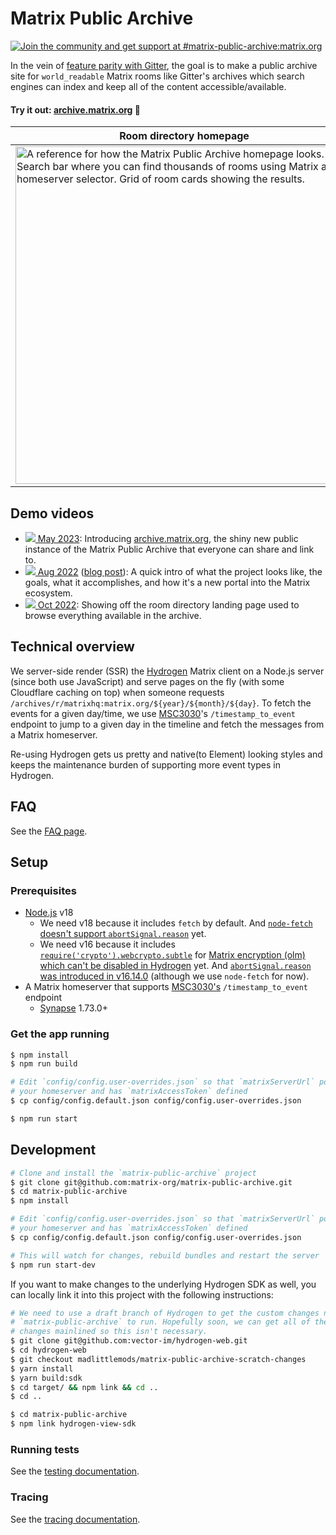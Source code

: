 # Matrix Public Archive

<a href="https://matrix.to/#/#matrix-public-archive:matrix.org"><img src="https://img.shields.io/matrix/matrix-public-archive:matrix.org.svg?label=%23matrix-public-archive%3Amatrix.org&logo=matrix&server_fqdn=matrix.org" alt="Join the community and get support at #matrix-public-archive:matrix.org" /></a>

In the vein of [feature parity with
Gitter](https://github.com/vector-im/roadmap/issues/26), the goal is to make a
public archive site for `world_readable` Matrix rooms like Gitter's archives
which search engines can index and keep all of the content accessible/available.

#### Try it out: [archive.matrix.org](https://archive.matrix.org/) 🌌

<!-- prettier-ignore -->
Room directory homepage | Room view
--- | ---
<img alt="A reference for how the Matrix Public Archive homepage looks. Search bar where you can find thousands of rooms using Matrix and homeserver selector. Grid of room cards showing the results." src="https://user-images.githubusercontent.com/558581/236579462-fee0f9c0-29d2-4c3d-a695-c9eaf0f744ef.png" width="540"> | ![A reference for how the Matrix Public Archive looks. Showing off a day of messages in `#gitter:matrix.org` on 2021-08-06. There is a date picker calendar in the right sidebar and a traditional chat app layout on the left.](https://user-images.githubusercontent.com/558581/234765275-28c70c49-c27f-473a-88ba-f4392ddae871.png)

## Demo videos

- [![](https://user-images.githubusercontent.com/558581/206083768-d18456de-caa3-463f-a891-96eed8054686.png) May 2023](https://www.youtube.com/watch?v=4KlNILNItGQ&t=1046s): Introducing [archive.matrix.org](https://archive.matrix.org/), the shiny new public instance of the Matrix Public Archive that everyone can share and link to.
- [![](https://user-images.githubusercontent.com/558581/206083768-d18456de-caa3-463f-a891-96eed8054686.png) Aug 2022](https://www.youtube.com/watch?v=6KHQSeJTXm0&t=583s) ([blog post](https://matrix.org/blog/2022/08/05/this-week-in-matrix-2022-08-05#matrix-public-archive-website)): A quick intro of what the project looks like, the goals, what it accomplishes, and how it's a new portal into the Matrix ecosystem.
- [![](https://user-images.githubusercontent.com/558581/206083768-d18456de-caa3-463f-a891-96eed8054686.png) Oct 2022](https://www.youtube.com/watch?v=UT6KSEqDUf8&t=548s): Showing off the room directory landing page used to browse everything available in the archive.

## Technical overview

We server-side render (SSR) the [Hydrogen](https://github.com/vector-im/hydrogen-web)
Matrix client on a Node.js server (since both use JavaScript) and serve pages on the fly
(with some Cloudflare caching on top) when someone requests
`/archives/r/matrixhq:matrix.org/${year}/${month}/${day}`. To fetch the events for a
given day/time, we use [MSC3030](https://github.com/matrix-org/matrix-doc/pull/3030)'s
`/timestamp_to_event` endpoint to jump to a given day in the timeline and fetch the
messages from a Matrix homeserver.

Re-using Hydrogen gets us pretty and native(to Element) looking styles and keeps
the maintenance burden of supporting more event types in Hydrogen.

## FAQ

See the [FAQ page](docs/faq.md).

## Setup

### Prerequisites

- [Node.js](https://nodejs.org/) v18
  - We need v18 because it includes `fetch` by default. And [`node-fetch` doesn't
    support `abortSignal.reason`](https://github.com/node-fetch/node-fetch/issues/1462)
    yet.
  - We need v16 because it includes
    [`require('crypto').webcrypto.subtle`](https://nodejs.org/docs/latest-v16.x/api/webcrypto.html#cryptosubtle)
    for [Matrix encryption (olm) which can't be disabled in
    Hydrogen](https://github.com/vector-im/hydrogen-web/issues/579) yet. And
    [`abortSignal.reason` was introduced in
    v16.14.0](https://nodejs.org/dist/latest-v18.x/docs/api/globals.html#abortsignalreason) (although we use `node-fetch` for now).
- A Matrix homeserver that supports [MSC3030's](https://github.com/matrix-org/matrix-spec-proposals/pull/3030) `/timestamp_to_event` endpoint
  - [Synapse](https://matrix.org/docs/projects/server/synapse) 1.73.0+

### Get the app running

```sh
$ npm install
$ npm run build

# Edit `config/config.user-overrides.json` so that `matrixServerUrl` points to
# your homeserver and has `matrixAccessToken` defined
$ cp config/config.default.json config/config.user-overrides.json

$ npm run start
```

## Development

```sh
# Clone and install the `matrix-public-archive` project
$ git clone git@github.com:matrix-org/matrix-public-archive.git
$ cd matrix-public-archive
$ npm install

# Edit `config/config.user-overrides.json` so that `matrixServerUrl` points to
# your homeserver and has `matrixAccessToken` defined
$ cp config/config.default.json config/config.user-overrides.json

# This will watch for changes, rebuild bundles and restart the server
$ npm run start-dev
```

If you want to make changes to the underlying Hydrogen SDK as well, you can locally link
it into this project with the following instructions:

```sh
# We need to use a draft branch of Hydrogen to get the custom changes needed for
# `matrix-public-archive` to run. Hopefully soon, we can get all of the custom
# changes mainlined so this isn't necessary.
$ git clone git@github.com:vector-im/hydrogen-web.git
$ cd hydrogen-web
$ git checkout madlittlemods/matrix-public-archive-scratch-changes
$ yarn install
$ yarn build:sdk
$ cd target/ && npm link && cd ..
$ cd ..

$ cd matrix-public-archive
$ npm link hydrogen-view-sdk
```

### Running tests

See the [testing documentation](./docs/testing.md).

### Tracing

See the [tracing documentation](./docs/tracing.md).
